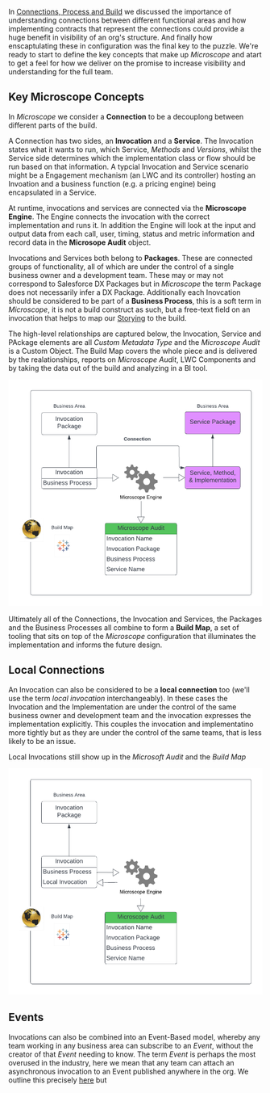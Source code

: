 In [Connections, Process and Build](ConnectionsProcessBuild.md) we discussed the importance of understanding connections between different functional areas and how implementing contracts that represent the connections could provide a huge benefit in visibility of an org's structure. And finally how enscaptulating these in configuration was the final key to the puzzle. We're ready to start to define the key concepts that make up *Microscope* and atart to get a feel for how we deliver on the promise to increase visibility and understanding for the full team.

## Key Microscope Concepts

In *Microscope* we consider a **Connection** to be a decouplong between different parts of the build. 

A Connection has two sides, an **Invocation** and a **Service**. The Invocation states what it wants to run, which Service, *Methods* and *Versions*, whilst the Service side determines which the implementation class or flow should be run based on that information. A typcial Invocation and Service scenario might be a Engagement mechanism (an LWC and its controller) hosting an Invoation and a business function (e.g. a pricing engine) being encapsulated in a Service.

At runtime, invocations and services are connected via the **Microscope Engine**. The Engine connects the invocation with the correct implementation and runs it. In addition the Engine will look at the input and output data from each call, user, timing, status and metric information and record data in the **Microsope Audit** object. 

Invocations and Services both belong to **Packages**. These are connected groups of functionality, all of which are under the control of a single business owner and a development team. These may or may not correspond to Salesforce DX Packages but in *Microscope* the term Package does not necessarily infer a DX Package. Additionally each Inovcation should be considered to be part of a **Business Process**, this is a soft term in *Microscope*, it is not a build construct as such, but a free-text field on an invocation that helps to map our [Storying](../vision/Storying.md) to the build.

The high-level relationships are captured below, the Invocation, Service and PAckage elements are all *Custom Metadata Type* and the *Microscope Audit* is a Custom Object. The Build Map covers the whole piece and is delivered by the realationships, reports on *Microscope Audit*, LWC Components and by taking the data out of the build and analyzing in a BI tool.

![Key Relationships - Service Invocations](VisibleConnectionsServiceInvocation.png)


Ultimately all of the Connections, the Invocation and Services, the Packages and the Business Processes all combine to form a **Build Map**, a set of tooling that sits on top of the *Microscope* configuration that illuminates the implementation and informs the future design.

## Local Connections

An Invocation can also be considered to be a **local connection** too (we'll use the term *local invocation* interchangeably). In these cases the Invocation and the Implementation are under the control of the same business owner and development team and the invocation expresses the implementation explicitly. This couples the invocation and implementatino more tightly but as they are under the control of the same teams, that is less likely to be an issue. 

Local Invocations still show up in the *Microsoft Audit* and the *Build Map*

![Local Invocations](VisibleConnectionsLocalInvocation.png)

## Events

Invocations can also be combined into an Event-Based model, whereby any team working in any business area can subscribe to an *Event*, without the creator of that *Event* needing to know. The term *Event* is perhaps the most overused in the industry, here we mean that any team can attach an asynchronous invocation to an Event published anywhere in the org. We outline this precisely [here](../use-cases/Events.md) but 
